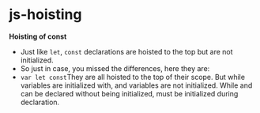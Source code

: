 # js-hoisting

 **Hoisting of const**

* Just like `let`, `const` declarations are hoisted to the top but are not initialized.
* So just in case, you missed the differences, here they are:
* `var let const`They are all hoisted to the top of their scope. But while variables are initialized with, and variables are not initialized. While and can be declared without being initialized, must be initialized during declaration.

